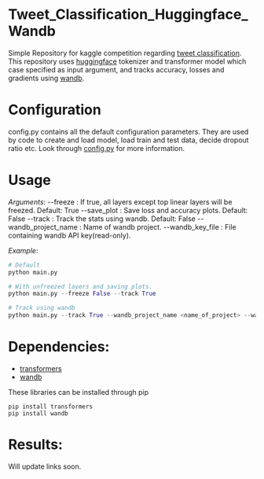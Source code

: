 # Tweet_Classification_Huggingface_Wandb
Simple Repository for kaggle competition regarding [tweet classification](https://www.kaggle.com/c/nlp-getting-started).
This repository uses [huggingface](https://huggingface.co/welcome) tokenizer and transformer model which case specified 
as input argument, and tracks accuracy, losses and gradients using [wandb](https://www.wandb.com/).

# Configuration
config.py contains all the default configuration parameters.
They are used by code to create and load model, load train and test data, decide dropout ratio etc.
Look through [config.py](./config.py) for more information.

# Usage

*Arguments*:
    --freeze             : If true, all layers except top linear layers will be freezed.
                           Default: True 
    --save_plot          : Save loss and accuracy plots.
                           Default: False
    --track              : Track the stats using wandb.
                           Default: False
    --wandb_project_name : Name of wandb project.
    --wandb_key_file     : File containing wandb API key(read-only).

*Example*:

```python
# Default
python main.py

# With unfreezed layers and saving plots.
python main.py --freeze False --track True

# Track using wandb
python main.py --track True --wandb_project_name <name_of_project> --wandb_key_file <file_path_for_api_key>
```

# Dependencies:

* [transformers](https://github.com/huggingface/transformers)
* [wandb](https://www.wandb.com/)

These libraries can be installed through pip
```
pip install transformers
pip install wandb
```

# Results:

Will update links soon.
